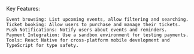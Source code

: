 Key Features:

    Event browsing: List upcoming events, allow filtering and searching.
    Ticket booking: Allow users to purchase and manage their tickets.
    Push Notifications: Notify users about events and reminders.
    Payment Integration: Use a sandbox environment for testing payments.
    Tools: React Native for cross-platform mobile development and TypeScript for type safety.